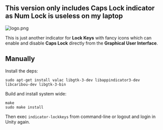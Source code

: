 ## This version only includes Caps Lock indicator as Num Lock is useless on my laptop

![logo.png](http://i.imgur.com/wqRFty2.png)

This is just another indicator for **Lock Keys** with fancy
icons which can enable and disable **Caps Lock**
directly from the **Graphical User Interface**.

## Manually

Install the deps:
```
sudo apt-get install valac libgtk-3-dev libappindicator3-dev libcaribou-dev libgtk-3-bin
```

Build and install system wide:
```
make
sudo make install
```

Then exec `indicator-lockkeys` from command-line or logout and login
in Unity again.

